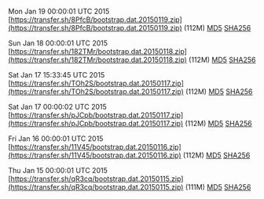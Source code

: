 Mon Jan 19 00:00:01 UTC 2015 [https://transfer.sh/8PfcB/bootstrap.dat.20150119.zip](https://transfer.sh/8PfcB/bootstrap.dat.20150119.zip) (112M) [MD5](https://transfer.sh/USXK6/md5.txt) [SHA256](https://transfer.sh/iNAAY/sha256.txt)

Sun Jan 18 00:00:01 UTC 2015 [https://transfer.sh/182TMr/bootstrap.dat.20150118.zip](https://transfer.sh/182TMr/bootstrap.dat.20150118.zip) (112M) [MD5](https://transfer.sh/25VMQ/md5.txt) [SHA256](https://transfer.sh/FXvNE/sha256.txt)

Sat Jan 17 15:33:45 UTC 2015 [https://transfer.sh/TOh2S/bootstrap.dat.20150117.zip](https://transfer.sh/TOh2S/bootstrap.dat.20150117.zip) (112M) [MD5](https://transfer.sh/1e9dR2/md5.txt) [SHA256](https://transfer.sh/747Zh/sha256.txt)

Sat Jan 17 00:00:02 UTC 2015 [https://transfer.sh/pJCpb/bootstrap.dat.20150117.zip](https://transfer.sh/pJCpb/bootstrap.dat.20150117.zip) (112M) [MD5](https://transfer.sh/z8QJb/md5.txt) [SHA256](https://transfer.sh/YGLJe/sha256.txt)

Fri Jan 16 00:00:01 UTC 2015 [https://transfer.sh/11V45/bootstrap.dat.20150116.zip](https://transfer.sh/11V45/bootstrap.dat.20150116.zip) (112M) [MD5](https://transfer.sh/5ylNd/md5.txt) [SHA256](https://transfer.sh/AYinI/sha256.txt)

Thu Jan 15 00:00:01 UTC 2015 [https://transfer.sh/qR3cq/bootstrap.dat.20150115.zip](https://transfer.sh/qR3cq/bootstrap.dat.20150115.zip) (111M) [MD5](https://transfer.sh/zTDBD/md5.txt) [SHA256](https://transfer.sh/kngXm/sha256.txt)
